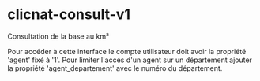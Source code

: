 clicnat-consult-v1
==================

Consultation de la base au km²

Pour accéder à cette interface le compte utilisateur doit avoir la propriété 'agent' fixé à '1'.
Pour limiter l'accés d'un agent sur un département ajouter la propriété 'agent\_departement' avec le numéro du département.
